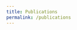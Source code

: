 ```yaml
---
title: Publications
permalink: /publications
---
```

<script src="https://bibbase.org/service/mendeley/4e360e5e-db3c-3d01-aa01-bb513ed0f363?jsonp=1"></script>
